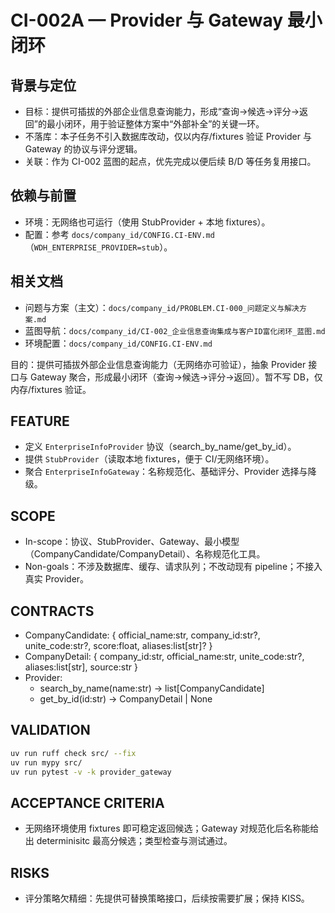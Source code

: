 # CI-002A — Provider 与 Gateway 最小闭环

## 背景与定位
- 目标：提供可插拔的外部企业信息查询能力，形成“查询→候选→评分→返回”的最小闭环，用于验证整体方案中“外部补全”的关键一环。
- 不落库：本子任务不引入数据库改动，仅以内存/fixtures 验证 Provider 与 Gateway 的协议与评分逻辑。
- 关联：作为 CI-002 蓝图的起点，优先完成以便后续 B/D 等任务复用接口。

## 依赖与前置
- 环境：无网络也可运行（使用 StubProvider + 本地 fixtures）。
- 配置：参考 `docs/company_id/CONFIG.CI-ENV.md`（`WDH_ENTERPRISE_PROVIDER=stub`）。

## 相关文档
- 问题与方案（主文）：`docs/company_id/PROBLEM.CI-000_问题定义与解决方案.md`
- 蓝图导航：`docs/company_id/CI-002_企业信息查询集成与客户ID富化闭环_蓝图.md`
- 环境配置：`docs/company_id/CONFIG.CI-ENV.md`

目的：提供可插拔外部企业信息查询能力（无网络亦可验证），抽象 Provider 接口与 Gateway 聚合，形成最小闭环（查询→候选→评分→返回）。暂不写 DB，仅内存/fixtures 验证。

## FEATURE
- 定义 `EnterpriseInfoProvider` 协议（search_by_name/get_by_id）。
- 提供 `StubProvider`（读取本地 fixtures，便于 CI/无网络环境）。
- 聚合 `EnterpriseInfoGateway`：名称规范化、基础评分、Provider 选择与降级。

## SCOPE
- In-scope：协议、StubProvider、Gateway、最小模型（CompanyCandidate/CompanyDetail）、名称规范化工具。
- Non-goals：不涉及数据库、缓存、请求队列；不改动现有 pipeline；不接入真实 Provider。

## CONTRACTS
- CompanyCandidate: { official_name:str, company_id:str?, unite_code:str?, score:float, aliases:list[str]? }
- CompanyDetail: { company_id:str, official_name:str, unite_code:str?, aliases:list[str], source:str }
- Provider:
  - search_by_name(name:str) -> list[CompanyCandidate]
  - get_by_id(id:str) -> CompanyDetail | None

## VALIDATION
```bash
uv run ruff check src/ --fix
uv run mypy src/
uv run pytest -v -k provider_gateway
```

## ACCEPTANCE CRITERIA
- 无网络环境使用 fixtures 即可稳定返回候选；Gateway 对规范化后名称能给出 determinisitc 最高分候选；类型检查与测试通过。

## RISKS
- 评分策略欠精细：先提供可替换策略接口，后续按需要扩展；保持 KISS。
